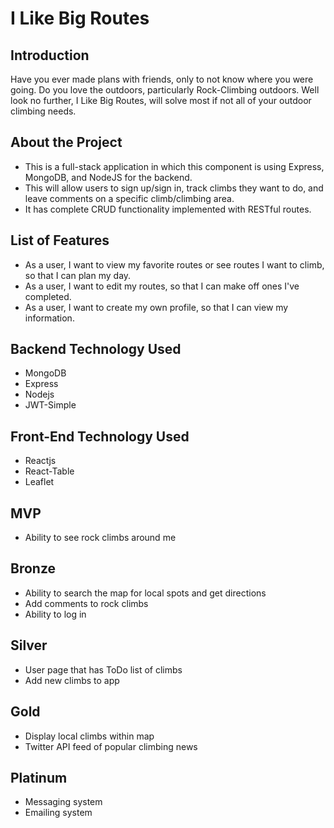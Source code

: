 # I Like Big Routes

## Introduction

Have you ever made plans with friends, only to not know where you were going. Do you love the outdoors, particularly Rock-Climbing outdoors. Well look no further, I Like Big Routes, will solve most if not all of your outdoor climbing needs.

## About the Project

* This is a full-stack application in which this component is using Express, MongoDB, and NodeJS for the backend.
* This will allow users to sign up/sign in, track climbs they want to do, and leave comments on a specific climb/climbing area.
* It has complete CRUD functionality implemented with RESTful routes.

## List of Features

* As a user, I want to view my favorite routes or see routes I want to climb, so that I can plan my day.
* As a user, I want to edit my routes, so that I can make off ones I've completed.
* As a user, I want to create my own profile, so that I can view my information.

## Backend Technology Used

* MongoDB
* Express
* Nodejs
* JWT-Simple

## Front-End Technology Used

* Reactjs
* React-Table
* Leaflet

## MVP

* Ability to see rock climbs around me

## Bronze

* Ability to search the map for local spots and get directions
* Add comments to rock climbs
* Ability to log in

## Silver

* User page that has ToDo list of climbs
* Add new climbs to app

## Gold

* Display local climbs within map
* Twitter API feed of popular climbing news

## Platinum

* Messaging system
* Emailing system
